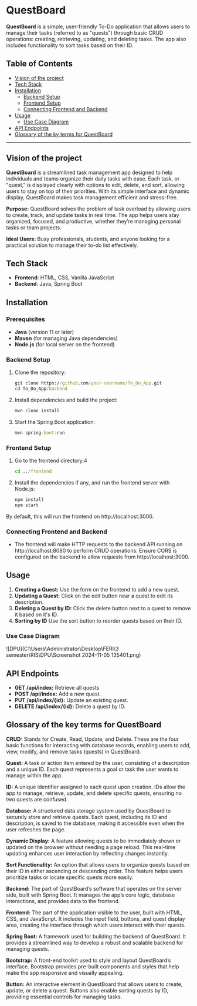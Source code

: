 # QuestBoard

**QuestBoard** is a simple, user-friendly To-Do application that allows users to manage their tasks (referred to as "quests") through basic CRUD operations: creating, retrieving, updating, and deleting tasks. The app also includes functionality to sort tasks based on their ID.

## Table of Contents
- [Vision of the project](#vision-of-the-project)
- [Tech Stack](#tech-stack)
- [Installation](#installation)
  - [Backend Setup](#backend-setup)
  - [Frontend Setup](#frontend-setup)
  - [Connecting Frontend and Backend](#connecting-frontend-and-backend)
- [Usage](#usage)
  - [Use Case Diagram](#use-case-diagram)
- [API Endpoints](#api-endpoints)
- [Glossary of the ky terms for QuestBoard](#glossary-of-the-key-terms-for-questboard)

---

## Vision of the project
**QuestBoard** is a streamlined task management app designed to help individuals and teams organize their daily tasks with ease. Each task, or "quest," is displayed clearly with options to edit, delete, and sort, allowing users to stay on top of their priorities. With its simple interface and dynamic display, QuestBoard makes task management efficient and stress-free.

**Purpose:** QuestBoard solves the problem of task overload by allowing users to create, track, and update tasks in real time. The app helps users stay organized, focused, and productive, whether they’re managing personal tasks or team projects.

**Ideal Users:** Busy professionals, students, and anyone looking for a practical solution to manage their to-do list effectively.

## Tech Stack
- **Frontend**: HTML, CSS, Vanilla JavaScript
- **Backend**: Java, Spring Boot

## Installation

### Prerequisites
- **Java** (version 11 or later)
- **Maven** (for managing Java dependencies)
- **Node.js** (for local server on the frontend)

### Backend Setup
1. Clone the repository:
   ```cmd
   git clone https://github.com/your-username/To_Do_App.git
   cd To_Do_App/backend
   ```
2. Install dependencies and build the project:
   ```cmd
   mvn clean install
   ```
3. Start the Spring Boot application:
    ```cmd
    mvn spring-boot:run
    ```

### Frontend Setup
1. Go to the frontend directory:4
    ```cmd
    cd ../frontend
    ```
2. Install the dependencies if any, and run the frontend server with Node.js:
    ```cmd
    npm install
    npm start
    ```
By default, this will run the frontend on http://localhost:3000.

### Connecting Frontend and Backend
- The frontend will make HTTP requests to the backend API running on http://localhost:8080 to perform CRUD operations. Ensure CORS is configured on the backend to allow requests from http://localhost:3000.

## Usage
1. **Creating a Quest:** Use the form on the frontend to add a new quest.
2. **Updating a Quest:** Click on the edit button near a quest to edit its description.
3. **Deleting a Quest by ID:** Click the delete button next to a quest to remove it based on it's ID.
4. **Sorting by ID** Use the sort button to reorder quests based on their ID.

### Use Case Diagram

![DPU](C:\Users\Administrator\Desktop\FERI\3 semester\RIS\DPU\Screenshot 2024-11-05 135401.png)

## API Endpoints
- **GET /api/index:** Retrieve all quests
- **POST /api/index:** Add a new quest.
- **PUT /api/index/{id}:** Update an existing quest.
- **DELETE /api/index/{id}:** Delete a quest by ID.

## Glossary of the key terms for QuestBoard
**CRUD:** Stands for Create, Read, Update, and Delete. These are the four basic functions for interacting with database records, enabling users to add, view, modify, and remove tasks (quests) in QuestBoard.

**Quest:** A task or action item entered by the user, consisting of a description and a unique ID. Each quest represents a goal or task the user wants to manage within the app.

**ID:** A unique identifier assigned to each quest upon creation. IDs allow the app to manage, retrieve, update, and delete specific quests, ensuring no two quests are confused.

**Database:** A structured data storage system used by QuestBoard to securely store and retrieve quests. Each quest, including its ID and description, is saved to the database, making it accessible even when the user refreshes the page.

**Dynamic Display:** A feature allowing quests to be immediately shown or updated on the browser without needing a page reload. This real-time updating enhances user interaction by reflecting changes instantly.

**Sort Functionality:** An option that allows users to organize quests based on their ID in either ascending or descending order. This feature helps users prioritize tasks or locate specific quests more easily.

**Backend:** The part of QuestBoard’s software that operates on the server side, built with Spring Boot. It manages the app’s core logic, database interactions, and provides data to the frontend.

**Frontend:** The part of the application visible to the user, built with HTML, CSS, and JavaScript. It includes the input field, buttons, and quest display area, creating the interface through which users interact with their quests.

**Spring Boot:** A framework used for building the backend of QuestBoard. It provides a streamlined way to develop a robust and scalable backend for managing quests.

**Bootstrap:** A front-end toolkit used to style and layout QuestBoard’s interface. Bootstrap provides pre-built components and styles that help make the app responsive and visually appealing.

**Button:** An interactive element in QuestBoard that allows users to create, update, or delete a quest. Buttons also enable sorting quests by ID, providing essential controls for managing tasks.